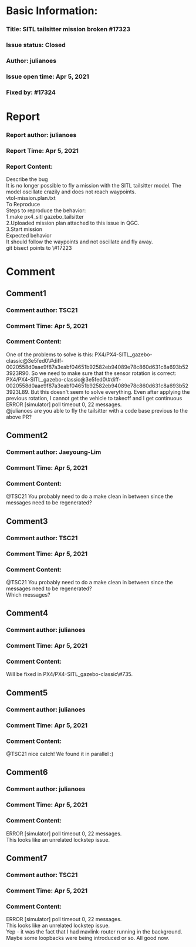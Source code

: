 # Basic Information:
### Title:  SITL tailsitter mission broken #17323 
### Issue status: Closed
### Author: julianoes
### Issue open time: Apr 5, 2021
### Fixed by: #17324
# Report
### Report author: julianoes
### Report Time: Apr 5, 2021
### Report Content:   
Describe the bug    
It is no longer possible to fly a mission with the SITL tailsitter model. The model oscillate crazily and does not reach waypoints.    
vtol-mission.plan.txt  
To Reproduce    
Steps to reproduce the behavior:  
1.make px4_sitl gazebo_tailsitter  
2.Uploaded mission plan attached to this issue in QGC.  
3.Start mission  
Expected behavior    
It should follow the waypoints and not oscillate and fly away.  
git bisect points to \\\#17223  

# Comment
## Comment1
### Comment author: TSC21
### Comment Time: Apr 5, 2021
### Comment Content:   
One of the problems to solve is this: PX4/PX4-SITL_gazebo-classic@3e5fed0\\\#diff-0020558d0aae9f87a3eabf04651b92582eb94089e78c860d631c8a693b523923R90. So we need to make sure that the sensor rotation is correct: PX4/PX4-SITL_gazebo-classic@3e5fed0\\\#diff-0020558d0aae9f87a3eabf04651b92582eb94089e78c860d631c8a693b523923L89. But this doesn't seem to solve everything. Even after applying the previous rotation, I cannot get the vehicle to takeoff and I get continuous ERROR [simulator] poll timeout 0, 22 messages.    
@julianoes are you able to fly the tailsitter with a code base previous to the above PR?  

## Comment2
### Comment author: Jaeyoung-Lim
### Comment Time: Apr 5, 2021
### Comment Content:   
@TSC21 You probably need to do a make clean in between since the messages need to be regenerated?  

## Comment3
### Comment author: TSC21
### Comment Time: Apr 5, 2021
### Comment Content:   
    
@TSC21 You probably need to do a make clean in between since the messages need to be regenerated?    
Which messages?  

## Comment4
### Comment author: julianoes
### Comment Time: Apr 5, 2021
### Comment Content:   
Will be fixed in PX4/PX4-SITL_gazebo-classic\\\#735.  

## Comment5
### Comment author: julianoes
### Comment Time: Apr 5, 2021
### Comment Content:   
@TSC21 nice catch! We found it in parallel :)  

## Comment6
### Comment author: julianoes
### Comment Time: Apr 5, 2021
### Comment Content:   
    
ERROR [simulator] poll timeout 0, 22 messages.    
This looks like an unrelated lockstep issue.  

## Comment7
### Comment author: TSC21
### Comment Time: Apr 5, 2021
### Comment Content:   
    
      
ERROR [simulator] poll timeout 0, 22 messages.      
This looks like an unrelated lockstep issue.    
Yep - it was the fact that I had mavlink-router running in the background. Maybe some loopbacks were being introduced or so. All good now.  
